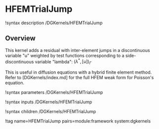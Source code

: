 # HFEMTrialJump

!syntax description /DGKernels/HFEMTrialJump

## Overview

This kernel adds a residual with inter-element jumps in a
discontinuous variable "u" weighted by test functions corresponding to
a side-discontinuous variable "lambda":
$\left( \lambda^\ast, [ u ] \right)_\Gamma$

This is useful in diffusion equations with a hybrid finite element
method.  Refer to [DGKernels/index.md] for the full HFEM weak form for
Poisson's equation.

!syntax parameters /DGKernels/HFEMTrialJump

!syntax inputs /DGKernels/HFEMTrialJump

!syntax children /DGKernels/HFEMTrialJump

!tag name=HFEMTrialJump pairs=module:framework system:dgkernels
